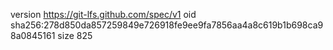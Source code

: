version https://git-lfs.github.com/spec/v1
oid sha256:278d850da857259849e726918fe9ee9fa7856aa4a8c619b1b698ca98a0845161
size 825
